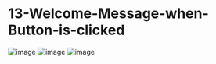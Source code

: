 # 13-Welcome-Message-when-Button-is-clicked

![image](https://user-images.githubusercontent.com/122344020/235664404-e745029c-77fb-4c96-9763-f92143d1b8c0.png)
![image](https://user-images.githubusercontent.com/122344020/235664464-d0df8ed4-54d2-4c1b-8301-9f453bc69b73.png)
![image](https://user-images.githubusercontent.com/122344020/235664540-80fe0f13-a84b-48c3-b859-d100217e5203.png)
